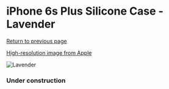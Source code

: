 # iPhone 6s Plus Silicone Case - Lavender

[Return to previous page](/iphone_6)

[High-resolution image from Apple](https://store.storeimages.cdn-apple.com/8756/as-images.apple.com/is/MLD02?wid=4500&hei=4500&fmt=png)

<div style="width: 384px"><img src="/everypreview/MLD02.png" alt="Lavender"></div>

### Under construction
